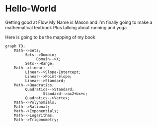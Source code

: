 # Hello-World
Getting good at Flow
My Name is Mason and I'm finally going to make a mathematical textbook
Plus talking about running and yoga

Here is going to be the mapping of my book
```mermaid
graph TD;
    Math-->Sets;
         Sets-->Domain;
              Domain-->X;
         Sets-->Range;
    Math-->Linear;
         Linear-->Slope-Intercept;
         Linear-->Point-Slope;
         Linear-->Standard;
    Math-->Quadratics;
         Quadratics-->Standard;
                 Standard-->ax2+bx+c;
         Quadratics-->Vertex;
    Math-->Polynomials;
    Math-->Rational;
    Math-->Exponentials;
    Math-->Logarithms;
    Math-->Trigonometry;
```

